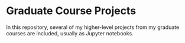 # Graduate Course Projects

In this repository, several of my higher-level projects from my graduate courses are included, usually as Jupyter notebooks.

